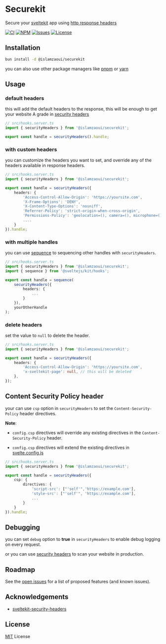 # Securekit

Secure your [sveltekit](https://kit.svelte.dev/) app using [http response headers](https://cheatsheetseries.owasp.org/cheatsheets/HTTP_Headers_Cheat_Sheet.html)

[![CI](https://github.com/IslamZaoui/securekit/actions/workflows/lint.yaml/badge.svg)](https://github.com/IslamZaoui/securekit/actions/workflows/lint.yaml)
[![NPM](https://img.shields.io/npm/v/%40islamzaoui%2Fsecurekit)](https://www.npmjs.com/package/@islamzaoui/securekit)
[![Issues](https://img.shields.io/github/issues/IslamZaoui/securekit)](https://github.com/IslamZaoui/securekit/issues)
[![License](https://img.shields.io/github/license/IslamZaoui/securekit)](https://github.com/IslamZaoui/securekit/blob/main/LICENSE)

## Installation

```bash
bun install -d @islamzaoui/securekit
```

you can also use other package managers like [pnpm](https://pnpm.io/) or [yarn](https://yarnpkg.com/)

## Usage

### default headers

this will add the default headers to the response, this will be enough to get your website A grade in [security headers](https://securityheaders.com/)

```ts
// src/hooks.server.ts
import { securityHeaders } from '@islamzaoui/securekit';

export const handle = securityHeaders().handle;
```

### with custom headers

you can customize the headers you want to set, and override any of the headers available in response headers.

```ts
// src/hooks.server.ts
import { securityHeaders } from '@islamzaoui/securekit';

export const handle = securityHeaders({
    headers: {
        'Access-Control-Allow-Origin': 'https://yoursite.com',
        'X-Frame-Options': 'DENY',
        'X-Content-Type-Options': 'nosniff',
        'Referrer-Policy': 'strict-origin-when-cross-origin',
        'Permissions-Policy': 'geolocation=(), camera=(), microphone=()',
        ....
    }
}).handle;
```

### with multiple handles

you can use [sequence](https://kit.svelte.dev/docs/modules#sveltejs-kit-hooks) to sequencing other handles with `securityHeaders`.

```ts
// src/hooks.server.ts
import { securityHeaders } from '@islamzaoui/securekit';
import { sequence } from '@sveltejs/kit/hooks';

export const handle = sequence(
    securityHeaders({
        headers: {
            ...
        }
    }),
    yourOtherHandle
);
```

### delete headers

set the value to `null` to delete the header.

```ts
// src/hooks.server.ts
import { securityHeaders } from '@islamzaoui/securekit';

export const handle = securityHeaders({
    headers: {
        'Access-Control-Allow-Origin': 'https://yoursite.com',
        'x-sveltekit-page': null, // this will be deleted
    },
});
```

## Content Security Policy header

your can use `csp` option in `securityHeaders` to set the `Content-Security-Policy` header directives.

**Note**:

-   `config.csp` directives will override any existing directives in the `Content-Security-Policy` header.

-   `config.csp` directives will extend the existing directives in [svelte.config.js](https://kit.svelte.dev/docs/configuration#csp)

```ts
// src/hooks.server.ts
import { securityHeaders } from '@islamzaoui/securekit';

export const handle = securityHeaders({
    csp: {
        directives: {
            'script-src': ["'self'",'https://example.com'],
            'style-src': ["'self'", 'https://example.com'],
            ...
        }
    }
}).handle;
```

## Debugging

you can set `debug` option to **true** in `securityHeaders` to enable debug logging on every request.

or you can use [security headers](https://securityheaders.com/) to scan your website in production.

## Roadmap

See the [open issues](https://github.com/islamzaoui/securekit/issues) for a list of proposed features (and known issues).

## Acknowledgements

-   [sveltekit-security-headers](https://github.com/kevinobee/sveltekit-security-headers)

## License

[MIT](https://github.com/IslamZaoui/securekit/blob/main/LICENSE) License
